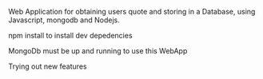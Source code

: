 Web Application for obtaining users quote and storing in a Database, using Javascript, mongodb and Nodejs.

npm install to install dev depedencies

MongoDb must be up and running to use this WebApp

Trying out new features
